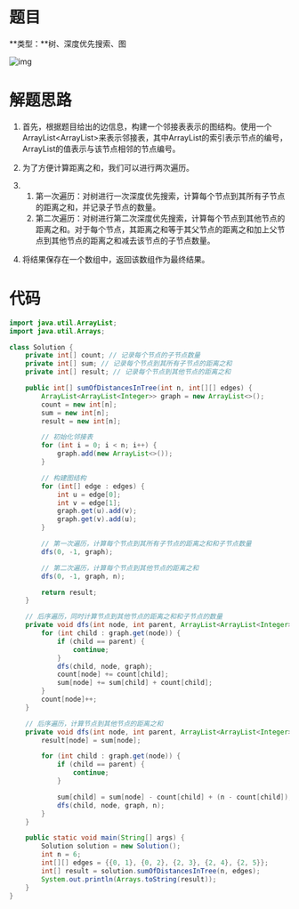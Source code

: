 # 题目

**类型：**树、深度优先搜索、图

![img](https://cdn.jsdelivr.net/gh/JaneRoad/upic@main/Upic/2023/07/16/1689504345577-ffa2e62c-7f2f-4ef1-a4db-83551f13fc60.png)



# 解题思路

1. 首先，根据题目给出的边信息，构建一个邻接表表示的图结构。使用一个ArrayList<ArrayList<Integer>>来表示邻接表，其中ArrayList的索引表示节点的编号，ArrayList的值表示与该节点相邻的节点编号。
2. 为了方便计算距离之和，我们可以进行两次遍历。

1. 1. 第一次遍历：对树进行一次深度优先搜索，计算每个节点到其所有子节点的距离之和，并记录子节点的数量。
   2. 第二次遍历：对树进行第二次深度优先搜索，计算每个节点到其他节点的距离之和。对于每个节点，其距离之和等于其父节点的距离之和加上父节点到其他节点的距离之和减去该节点的子节点数量。

1. 将结果保存在一个数组中，返回该数组作为最终结果。

# 代码

```java
import java.util.ArrayList;
import java.util.Arrays;

class Solution {
    private int[] count; // 记录每个节点的子节点数量
    private int[] sum; // 记录每个节点到其所有子节点的距离之和
    private int[] result; // 记录每个节点到其他节点的距离之和

    public int[] sumOfDistancesInTree(int n, int[][] edges) {
        ArrayList<ArrayList<Integer>> graph = new ArrayList<>();
        count = new int[n];
        sum = new int[n];
        result = new int[n];

        // 初始化邻接表
        for (int i = 0; i < n; i++) {
            graph.add(new ArrayList<>());
        }

        // 构建图结构
        for (int[] edge : edges) {
            int u = edge[0];
            int v = edge[1];
            graph.get(u).add(v);
            graph.get(v).add(u);
        }

        // 第一次遍历，计算每个节点到其所有子节点的距离之和和子节点数量
        dfs(0, -1, graph);

        // 第二次遍历，计算每个节点到其他节点的距离之和
        dfs(0, -1, graph, n);

        return result;
    }

    // 后序遍历，同时计算节点到其他节点的距离之和和子节点的数量
    private void dfs(int node, int parent, ArrayList<ArrayList<Integer>> graph) {
        for (int child : graph.get(node)) {
            if (child == parent) {
                continue;
            }
            dfs(child, node, graph);
            count[node] += count[child];
            sum[node] += sum[child] + count[child];
        }
        count[node]++;
    }

    // 后序遍历，计算节点到其他节点的距离之和
    private void dfs(int node, int parent, ArrayList<ArrayList<Integer>> graph, int n) {
        result[node] = sum[node];

        for (int child : graph.get(node)) {
            if (child == parent) {
                continue;
            }

            sum[child] = sum[node] - count[child] + (n - count[child]);
            dfs(child, node, graph, n);
        }
    }

    public static void main(String[] args) {
        Solution solution = new Solution();
        int n = 6;
        int[][] edges = {{0, 1}, {0, 2}, {2, 3}, {2, 4}, {2, 5}};
        int[] result = solution.sumOfDistancesInTree(n, edges);
        System.out.println(Arrays.toString(result));
    }
}
```